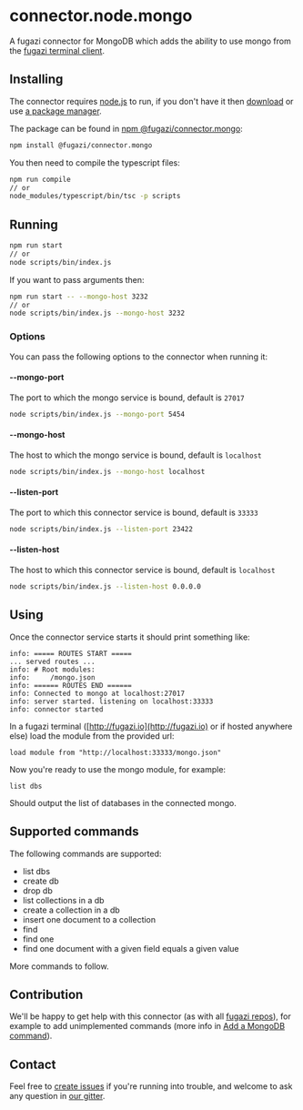 # connector.node.mongo

A fugazi connector for MongoDB which adds the ability to use mongo from the [fugazi terminal client](https://github.com/fugazi-io/webclient).

## Installing
The connector requires [node.js](https://nodejs.org/en/) to run, if you don't have it then [download](https://nodejs.org/en/download/) or use [a package manager](https://nodejs.org/en/download/package-manager/).  

The package can be found in [npm @fugazi/connector.mongo](https://www.npmjs.com/package/@fugazi/connector.mongo):
```bash
npm install @fugazi/connector.mongo
```

You then need to compile the typescript files:
```bash
npm run compile
// or
node_modules/typescript/bin/tsc -p scripts
```

## Running
```bash
npm run start
// or
node scripts/bin/index.js
```

If you want to pass arguments then:
```bash
npm run start -- --mongo-host 3232
// or
node scripts/bin/index.js --mongo-host 3232
```

### Options
You can pass the following options to the connector when running it:

#### --mongo-port 
The port to which the mongo service is bound, default is `27017`  
```bash
node scripts/bin/index.js --mongo-port 5454
```

#### --mongo-host  
The host to which the mongo service is bound, default is `localhost`  
```bash
node scripts/bin/index.js --mongo-host localhost
```

#### --listen-port  
The port to which this connector service is bound, default is `33333`  
```bash
node scripts/bin/index.js --listen-port 23422
```

#### --listen-host  
The host to which this connector service is bound, default is `localhost`  
```bash
node scripts/bin/index.js --listen-host 0.0.0.0
```

## Using
Once the connector service starts it should print something like:
```
info: ===== ROUTES START =====
... served routes ...
info: # Root modules:
info:     /mongo.json
info: ====== ROUTES END ======
info: Connected to mongo at localhost:27017
info: server started. listening on localhost:33333
info: connector started
```

In a fugazi terminal ([http://fugazi.io](http://fugazi.io) or if hosted anywhere else) load the module from the provided url:
```
load module from "http://localhost:33333/mongo.json"
```

Now you're ready to use the mongo module, for example:
```
list dbs
```
Should output the list of databases in the connected mongo.

## Supported commands
The following commands are supported:
 * list dbs
 * create db
 * drop db
 * list collections in a db
 * create a collection in a db
 * insert one document to a collection
 * find
 * find one
 * find one document with a given field equals a given value
 
 More commands to follow.
 
 ## Contribution
 We'll be happy to get help with this connector (as with all [fugazi repos](https://github.com/fugazi-io)), for example to 
 add unimplemented commands (more info in [Add a MongoDB command](https://github.com/fugazi-io/connector.node.mongo/wiki/Add-a-MongoDB-command)).  
 
 ## Contact
 Feel free to [create issues](https://github.com/fugazi-io/connector.node.mongo/issues) if you're running into trouble, 
 and welcome to ask any question in [our gitter](https://gitter.im/fugazi-io/Lobby).
